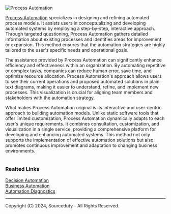 ![Process Automation](https://github.com/sourceduty/Process_Automation/assets/123030236/7e6a3ec4-b5a2-4d63-aadc-c976ae6974f4)

[Process Automation](https://chat.openai.com/g/g-BCcGUvggx-process-automation) specializes in designing and refining automated process models. It assists users in conceptualizing and developing automated systems by employing a step-by-step, interactive approach. Through targeted questioning, Process Automation gathers detailed information about existing processes and identifies areas for improvement or expansion. This method ensures that the automation strategies are highly tailored to the user's specific needs and operational goals.

The assistance provided by Process Automation can significantly enhance efficiency and effectiveness within an organization. By automating repetitive or complex tasks, companies can reduce human error, save time, and optimize resource allocation. Process Automation's approach allows users to see their current operations and proposed automated solutions in plain text diagrams, making it easier to understand, refine, and implement new processes. This visualization is crucial for aligning team members and stakeholders with the automation strategy.

What makes Process Automation original is its interactive and user-centric approach to building automation models. Unlike static software tools that offer limited customization, Process Automation dynamically adapts to each user's unique requirements. It combines consultation, customization, and visualization in a single service, providing a comprehensive platform for developing and enhancing automated systems. This method not only supports the implementation of effective automation solutions but also promotes continuous improvement and adaptation to changing business environments.

#
### Realted Links

[Decision Automation](https://github.com/sourceduty/Decision_Automation)
<br>
[Business Automation](https://github.com/sourceduty/Business_Automation)
<br>
[Automation Diagnostics](https://chat.openai.com/g/g-gWvEGpNAa-automation-diagnostics)

***
Copyright (C) 2024, Sourceduty - All Rights Reserved.
